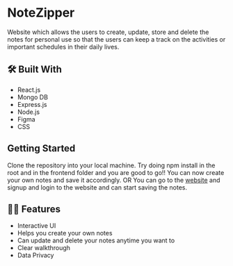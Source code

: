 # NoteZipper

Website which allows the users to create, update, store and delete the
notes for personal use so that the users can keep a track on the
activities or important schedules in their daily lives.
<br>


## 🛠️ Built With
- React.js
- Mongo DB
- Express.js
- Node.js
- Figma
- CSS

## Getting Started
Clone the repository into your local machine.
Try doing npm install in the root and in the frontend folder and you are good to go!!
You can now create your own notes and save it accordingly.
OR
You can go to the <a href="https://mern-notezipper.herokuapp.com/"> website</a> and signup and login to the website and can start saving the notes.


## 💪🏻 Features
- Interactive UI
- Helps you create your own notes
- Can update and delete your notes anytime you want to
- Clear walkthrough
- Data Privacy